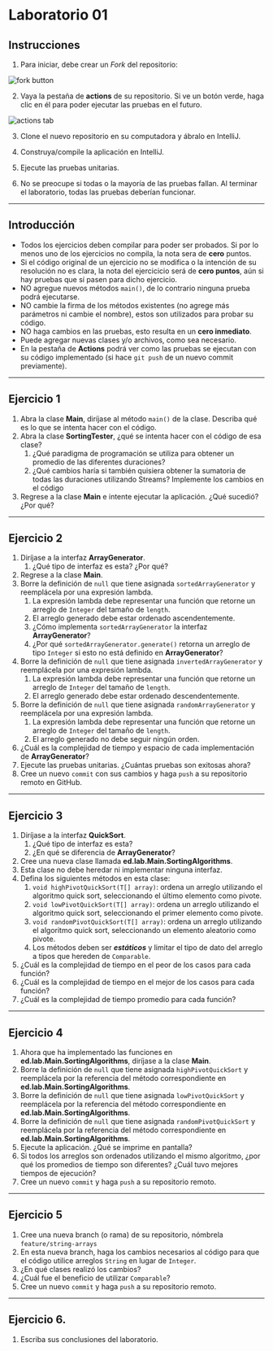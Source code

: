 # Laboratorio 01

## Instrucciones

1. Para iniciar, debe crear un *Fork* del repositorio:

![fork button](images/fork.png)

2. Vaya la pestaña de **actions** de su repositorio. Si ve un botón verde, haga clic en él para poder ejecutar las pruebas en el futuro.

![actions tab](images/actions.png)

3. Clone el nuevo repositorio en su computadora y ábralo en IntelliJ.

4. Construya/compile la aplicación en IntelliJ.

5. Ejecute las pruebas unitarias.

6. No se preocupe si todas o la mayoría de las pruebas fallan. Al terminar el laboratorio, todas las pruebas deberían funcionar.
___

## Introducción

- Todos los ejercicios deben compilar para poder ser probados. Si por lo menos uno de los ejercicios no compila, la nota sera de **cero** puntos.
- Si el código original de un ejercicio no se modifica o la intención de su resolución no es clara, la nota del ejercicicio será de **cero puntos**, aún si hay pruebas que sí pasen para dicho ejercicio.
- NO agregue nuevos métodos `main()`, de lo contrario ninguna prueba podrá ejecutarse.
- NO cambie la firma de los métodos existentes (no agrege más parámetros ni cambie el nombre), estos son utilizados para probar su código.
- NO haga cambios en las pruebas, esto resulta en un **cero inmediato**.
- Puede agregar nuevas clases y/o archivos, como sea necesario.
- En la pestaña de **Actions** podrá ver como las pruebas se ejecutan con su código implementado (si hace `git push` de un nuevo commit previamente).
___

## Ejercicio 1

1. Abra la clase **Main**, diríjase al método `main()` de la clase. Describa qué es lo que se intenta hacer con el código.
2. Abra la clase **SortingTester**, ¿qué se intenta hacer con el código de esa clase?
   1. ¿Qué paradigma de programación se utiliza para obtener un promedio de las diferentes duraciones?
   2. ¿Qué cambios haría si también quisiera obtener la sumatoria de todas las duraciones utilizando Streams? Implemente los cambios en el código
3. Regrese a la clase **Main** e intente ejecutar la aplicación. ¿Qué sucedió? ¿Por qué?
___

## Ejercicio 2

1. Diríjase a la interfaz **ArrayGenerator**.
   1. ¿Qué tipo de interfaz es esta? ¿Por qué?
2. Regrese a la clase **Main**.
3. Borre la definición de `null` que tiene asignada `sortedArrayGenerator` y reemplácela por una expresión lambda.
   1. La expresión lambda debe representar una función que retorne un arreglo de `Integer` del tamaño de `length`.
   2. El arreglo generado debe estar ordenado ascendentemente.
   3. ¿Cómo implementa `sortedArrayGenerator` la interfaz **ArrayGenerator**?
   4. ¿Por qué `sortedArrayGenerator.generate()` retorna un arreglo de tipo `Integer` si esto no está definido en **ArrayGenerator**?
4. Borre la definición de `null` que tiene asignada `invertedArrayGenerator` y reemplácela por una expresión lambda.
   1. La expresión lambda debe representar una función que retorne un arreglo de `Integer` del tamaño de `length`.
   2. El arreglo generado debe estar ordenado descendentemente.
5. Borre la definición de `null` que tiene asignada `randomArrayGenerator` y reemplácela por una expresión lambda.
   1. La expresión lambda debe representar una función que retorne un arreglo de `Integer` del tamaño de `length`.
   2. El arreglo generado no debe seguir ningún orden.
6. ¿Cuál es la complejidad de tiempo y espacio de cada implementación de **ArrayGenerator**?
7. Ejecute las pruebas unitarias. ¿Cuántas pruebas son exitosas ahora?
8. Cree un nuevo `commit` con sus cambios y haga `push` a su repositorio remoto en GitHub.
___

## Ejercicio 3

1. Diríjase a la interfaz **QuickSort**.
   1. ¿Qué tipo de interfaz es esta?
   2. ¿En qué se diferencia de **ArrayGenerator**?
2. Cree una nueva clase llamada **ed.lab.Main.SortingAlgorithms**.
3. Esta clase no debe heredar ni implementar ninguna interfaz.
4. Defina los siguientes métodos en esta clase:
   1. `void highPivotQuickSort(T[] array)`: ordena un arreglo utilizando el algoritmo quick sort, seleccionando el último elemento como pivote.
   2. `void lowPivotQuickSort(T[] array)`: ordena un arreglo utilizando el algoritmo quick sort, seleccionando el primer elemento como pivote.
   3. `void randomPivotQuickSort(T[] array)`: ordena un arreglo utilizando el algoritmo quick sort, seleccionando un elemento aleatorio como pivote.
   4. Los métodos deben ser **_estáticos_** y limitar el tipo de dato del arreglo a tipos que hereden de `Comparable`.
5. ¿Cuál es la complejidad de tiempo en el peor de los casos para cada función?
6. ¿Cuál es la complejidad de tiempo en el mejor de los casos para cada función?
7. ¿Cuál es la complejidad de tiempo promedio para cada función?
___

## Ejercicio 4

1. Ahora que ha implementado las funciones en **ed.lab.Main.SortingAlgorithms**, diríjase a la clase **Main**.
2. Borre la definición de `null` que tiene asignada `highPivotQuickSort` y reemplácela por la referencia del método correspondiente en **ed.lab.Main.SortingAlgorithms**.
3. Borre la definición de `null` que tiene asignada `lowPivotQuickSort` y reemplácela por la referencia del método correspondiente en **ed.lab.Main.SortingAlgorithms**.
4. Borre la definición de `null` que tiene asignada `randomPivotQuickSort` y reemplácela por la referencia del método correspondiente en **ed.lab.Main.SortingAlgorithms**.
5. Ejecute la aplicación. ¿Qué se imprime en pantalla?
6. Si todos los arreglos son ordenados utilizando el mismo algoritmo, ¿por qué los promedios de tiempo son diferentes? ¿Cuál tuvo mejores tiempos de ejecución?
7. Cree un nuevo `commit` y haga `push` a su repositorio remoto.
___

## Ejercicio 5

1. Cree una nueva branch (o rama) de su repositorio, nómbrela `feature/string-arrays`
2. En esta nueva branch, haga los cambios necesarios al código para que el código utilice arreglos `String` en lugar de `Integer`.
3. ¿En qué clases realizó los cambios?
4. ¿Cuál fue el beneficio de utilizar `Comparable`?
5. Cree un nuevo `commit` y haga `push` a su repositorio remoto.
___

## Ejercicio 6.

1. Escriba sus conclusiones del laboratorio.